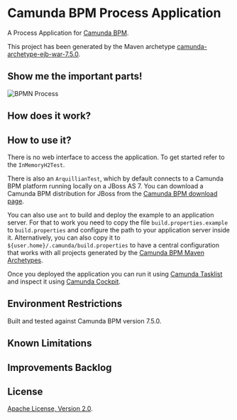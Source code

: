 # Camunda BPM Process Application
A Process Application for [Camunda BPM](http://docs.camunda.org).

This project has been generated by the Maven archetype
[camunda-archetype-ejb-war-7.5.0](http://docs.camunda.org/latest/guides/user-guide/#process-applications-maven-project-templates-archetypes).

## Show me the important parts!
![BPMN Process](src/main/resources/process.png)

## How does it work?

## How to use it?
There is no web interface to access the application.
To get started refer to the `InMemoryH2Test`.

There is also an `ArquillianTest`, which by default connects to a
Camunda BPM platform running locally on a JBoss AS 7.
You can download a Camunda BPM distribution for JBoss from the
[Camunda BPM download page](http://camunda.org/download/).

You can also use `ant` to build and deploy the example to an application server.
For that to work you need to copy the file `build.properties.example` to `build.properties`
and configure the path to your application server inside it.
Alternatively, you can also copy it to `${user.home}/.camunda/build.properties`
to have a central configuration that works with all projects generated by the
[Camunda BPM Maven Archetypes](http://docs.camunda.org/latest/guides/user-guide/#process-applications-maven-project-templates-archetypes).

Once you deployed the application you can run it using
[Camunda Tasklist](http://docs.camunda.org/latest/guides/user-guide/#tasklist)
and inspect it using
[Camunda Cockpit](http://docs.camunda.org/latest/guides/user-guide/#cockpit).

## Environment Restrictions
Built and tested against Camunda BPM version 7.5.0.

## Known Limitations

## Improvements Backlog

## License
[Apache License, Version 2.0](http://www.apache.org/licenses/LICENSE-2.0).

<!-- HTML snippet for index page
  <tr>
    <td><img src="snippets/bpmcamundacamel2/src/main/resources/process.png" width="100"></td>
    <td><a href="snippets/bpmcamundacamel2">Camunda BPM Process Application</a></td>
    <td>A Process Application for [Camunda BPM](http://docs.camunda.org).</td>
  </tr>
-->
<!-- Tweet
New @CamundaBPM example: Camunda BPM Process Application - A Process Application for [Camunda BPM](http://docs.camunda.org). https://github.com/camunda/camunda-consulting/tree/master/snippets/bpmcamundacamel2
-->